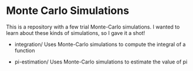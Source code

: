 Monte Carlo Simulations
=======================

This is a repository with a few trial Monte-Carlo simulations.
I wanted to learn about these kinds of simulations, so I gave it a shot!

- integration/
  Uses Monte-Carlo simulations to compute the integral of a function

- pi-estimation/
  Uses Monte-Carlo simulations to estimate the value of pi
